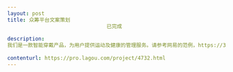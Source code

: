 ```yaml
---                
layout: post       
title: 众筹平台文案策划
                                已完成
           
description: 
我们是一款智能穿戴产品，为用户提供运动及健康的管理服务。请参考网易的范例，https://3c.163.com/detail/1000051.do  充分发掘产品的特点并放大优点。让产品有情感有温度，文案让用户有带入感。
     
contenturl: https://pro.lagou.com/project/4732.html      
---                 
```

